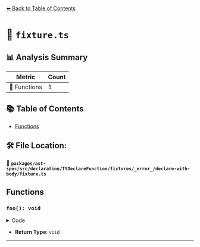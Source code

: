 [⬅️ Back to Table of Contents](../../../../../../../../index.md)

# 📄 `fixture.ts`

## 📊 Analysis Summary

| Metric | Count |
|--------|-------|
| 🔧 Functions | 1 |

## 📚 Table of Contents

- [Functions](#functions)

## 🛠️ File Location:
📂 **`packages/ast-spec/src/declaration/TSDeclareFunction/fixtures/_error_/declare-with-body/fixture.ts`**

## Functions

### `foo(): void`

<details><summary>Code</summary>

```ts
declare function foo(): void {}
```
</details>

- **Return Type**: `void`

---